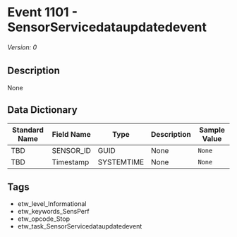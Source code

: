 # Event 1101 - SensorServicedataupdatedevent
###### Version: 0

## Description
None

## Data Dictionary
|Standard Name|Field Name|Type|Description|Sample Value|
|---|---|---|---|---|
|TBD|SENSOR_ID|GUID|None|`None`|
|TBD|Timestamp|SYSTEMTIME|None|`None`|

## Tags
* etw_level_Informational
* etw_keywords_SensPerf
* etw_opcode_Stop
* etw_task_SensorServicedataupdatedevent